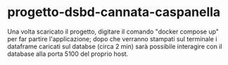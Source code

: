 # progetto-dsbd-cannata-caspanella
Una volta scaricato il progetto, digitare il comando "docker compose up" per far partire l'applicazione; dopo che verranno stampati sul terminale i dataframe caricati sul databse (circa 2 min) sarà possibile interagire con il database alla porta 5100 del proprio host.
